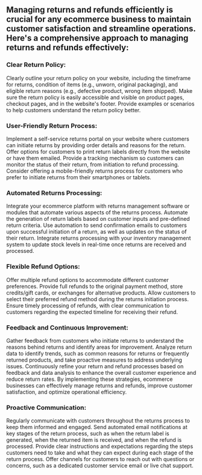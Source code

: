 ## Managing returns and refunds efficiently is crucial for any ecommerce business to maintain customer satisfaction and streamline operations. Here's a comprehensive approach to managing returns and refunds effectively:
### Clear Return Policy:

Clearly outline your return policy on your website, including the timeframe for returns, condition of items (e.g., unworn, original packaging), and eligible return reasons (e.g., defective product, wrong item shipped).
Make sure the return policy is easily accessible and visible on product pages, checkout pages, and in the website's footer.
Provide examples or scenarios to help customers understand the return policy better.

### User-Friendly Return Process:

Implement a self-service returns portal on your website where customers can initiate returns by providing order details and reasons for the return.
Offer options for customers to print return labels directly from the website or have them emailed.
Provide a tracking mechanism so customers can monitor the status of their return, from initiation to refund processing.
Consider offering a mobile-friendly returns process for customers who prefer to initiate returns from their smartphones or tablets.

### Automated Returns Processing:

Integrate your ecommerce platform with returns management software or modules that automate various aspects of the returns process.
Automate the generation of return labels based on customer inputs and pre-defined return criteria.
Use automation to send confirmation emails to customers upon successful initiation of a return, as well as updates on the status of their return.
Integrate returns processing with your inventory management system to update stock levels in real-time once returns are received and processed.

### Flexible Refund Options:

Offer multiple refund options to accommodate different customer preferences.
Provide full refunds to the original payment method, store credits/gift cards, or exchanges for alternative products.
Allow customers to select their preferred refund method during the returns initiation process.
Ensure timely processing of refunds, with clear communication to customers regarding the expected timeline for receiving their refund.

### Feedback and Continuous Improvement:

Gather feedback from customers who initiate returns to understand the reasons behind returns and identify areas for improvement.
Analyze return data to identify trends, such as common reasons for returns or frequently returned products, and take proactive measures to address underlying issues.
Continuously refine your return and refund processes based on feedback and data analysis to enhance the overall customer experience and reduce return rates.
By implementing these strategies, ecommerce businesses can effectively manage returns and refunds, improve customer satisfaction, and optimize operational efficiency.

### Proactive Communication:  
Regularly communicate with customers throughout the returns process to keep them informed and engaged.
Send automated email notifications at key stages of the return process, such as when the return label is generated, when the returned item is received, and when the refund is processed.
Provide clear instructions and expectations regarding the steps customers need to take and what they can expect during each stage of the return process.
Offer channels for customers to reach out with questions or concerns, such as a dedicated customer service email or live chat support.
